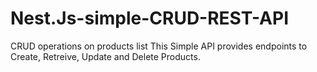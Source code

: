 # Nest.Js-simple-CRUD-REST-API
CRUD operations on products list
This Simple API provides endpoints to Create, Retreive, Update and Delete Products.
